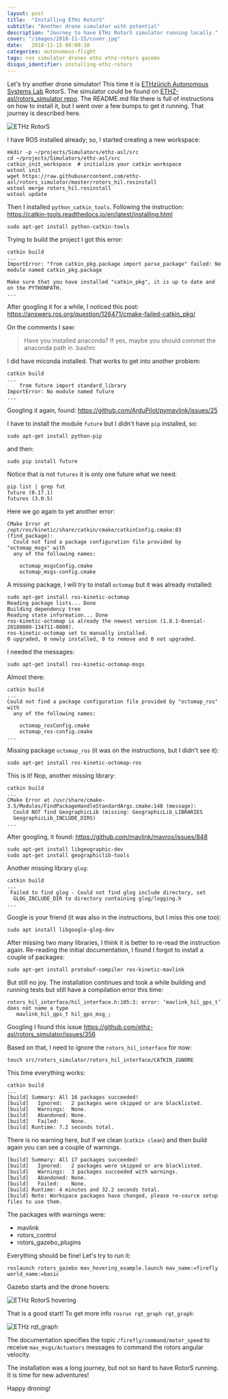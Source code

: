 ```yaml
---
layout: post
title:  "Installing ETHz RotorS"
subtitle: "Another drone simulator with potential"
description: "Journey to have ETHz RotorS simulator running locally."
cover: "/images/2018-11-15/cover.jpg"
date:   2018-11-15 00:00:10
categories: autonomous-flight
tags: ros simulator drones ethz ethz-rotors gazebo
disqus_identifier: installing-ethz-rotors
---
```


Let's try another drone simulator! This time it is [ETHzürich Autonomous Systems Lab](http://www.asl.ethz.ch/) RotorS. The simulator could be found on [ETHZ-asl/rotors_simulator repo](https://github.com/ethz-asl/rotors_simulator). The README.md file there is full of instructions on how to install it, but I went over a few bumps to get it running. That journey is described here.

![ETHz RotorS](/images/2018-11-15/ethz-rotors.gif) 

I have ROS installed already; so, I started creating a new workspace:

```
mkdir -p ~/projects/Simulators/ethz-asl/src
cd ~/projects/Simulators/ethz-asl/src
catkin_init_workspace  # initialize your catkin workspace
wstool init
wget https://raw.githubusercontent.com/ethz-asl/rotors_simulator/master/rotors_hil.rosinstall
wstool merge rotors_hil.rosinstall
wstool update
```

Then I installed `python_catkin_tools`.
Following the instruction: https://catkin-tools.readthedocs.io/en/latest/installing.html

```
sudo apt-get install python-catkin-tools
```

Trying to build the project I got this error:

```
catkin build
...
ImportError: "from catkin_pkg.package import parse_package" failed: No module named catkin_pkg.package

Make sure that you have installed "catkin_pkg", it is up to date and on the PYTHONPATH.
...
```

After googling it for a while, I noticed this post: https://answers.ros.org/question/126471/cmake-failed-catkin_pkg/

On the comments I saw:

> Have you installed anaconda? If yes, maybe you should commet the anaconda path in .bashrc

I did have miconda installed. That works to get into another problem:

```
catkin build
...
    from future import standard_library
ImportError: No module named future
...
```

Googling it again, found: https://github.com/ArduPilot/pymavlink/issues/25

I have to install the module `future` but I didn't have `pip` installed, so:

```
sudo apt-get install python-pip
```

and then:

```
sudo pip install future
```

Notice that is not `futures` it is only one future what we need:

```
pip list | grep fut
future (0.17.1)
futures (3.0.5)
```

Here we go again to yet another error:

```
CMake Error at /opt/ros/kinetic/share/catkin/cmake/catkinConfig.cmake:83 (find_package):
  Could not find a package configuration file provided by "octomap_msgs" with
  any of the following names:

    octomap_msgsConfig.cmake
    octomap_msgs-config.cmake
```

A missing package, I will try to install `octomap` but it was already installed:

```
sudo apt-get install ros-kinetic-octomap
Reading package lists... Done
Building dependency tree       
Reading state information... Done
ros-kinetic-octomap is already the newest version (1.8.1-0xenial-20180809-134711-0800).
ros-kinetic-octomap set to manually installed.
0 upgraded, 0 newly installed, 0 to remove and 0 not upgraded.
```

I needed the messages:
```
sudo apt-get install ros-kinetic-octomap-msgs
```

Almost there:

```
catkin build
...
Could not find a package configuration file provided by "octomap_ros" with
  any of the following names:

    octomap_rosConfig.cmake
    octomap_ros-config.cmake
...
```

Missing package `octomap_ros` (it was on the instructions, but I didn't see it):

```
sudo apt-get install ros-kinetic-octomap-ros
```

This is it! Nop, another missing library:

```
catkin build
...
CMake Error at /usr/share/cmake-3.5/Modules/FindPackageHandleStandardArgs.cmake:148 (message):
  Could NOT find GeographicLib (missing: GeographicLib_LIBRARIES
  GeographicLib_INCLUDE_DIRS)
...
```

After googling, it found: https://github.com/mavlink/mavros/issues/848

```
sudo apt-get install libgeographic-dev
sudo apt-get install geographiclib-tools
```

Another missing library `glog`:
```
catkin build
...
 Failed to find glog - Could not find glog include directory, set
  GLOG_INCLUDE_DIR to directory containing glog/logging.h
...
```

Google is your friend (it was also in the instructions, but I miss this one too):
```
sudo apt install libgoogle-glog-dev
```

After missing two many libraries, I think it is better to re-read the instruction again. Re-reading the initial documentation, I found I forgot to install a couple of packages:

```
sudo apt-get install protobuf-compiler ros-kinetic-mavlink
```

But still no joy. The installation continues and took a while building and running tests but still have a compilation error this time:

```
rotors_hil_interface/hil_interface.h:105:3: error: ‘mavlink_hil_gps_t’ does not name a type
   mavlink_hil_gps_t hil_gps_msg_;
```

Googling I found this issue
https://github.com/ethz-asl/rotors_simulator/issues/356

Based on that, I need to ignore the `rotors_hil_interface` for now:

```
touch src/rotors_simulator/rotors_hil_interface/CATKIN_IGNORE
```

This time everything works:

```
catkin build
...                                                  
[build] Summary: All 16 packages succeeded!    
[build]   Ignored:   2 packages were skipped or are blacklisted.        
[build]   Warnings:  None.                                              
[build]   Abandoned: None.                                              
[build]   Failed:    None.                                              
[build] Runtime: 7.2 seconds total. 
```

There is no warning here, but if we clean (`catkin clean`) and then build again you can see a couple of warnings.

```
[build] Summary: All 17 packages succeeded!       
[build]   Ignored:   2 packages were skipped or are blacklisted.   
[build]   Warnings:  3 packages succeeded with warnings.           
[build]   Abandoned: None.                                         
[build]   Failed:    None.                                         
[build] Runtime: 4 minutes and 32.2 seconds total.                 
[build] Note: Workspace packages have changed, please re-source setup files to use them.
```

The packages with warnings were:
- mavlink
- rotors_control
- rotors_gazebo_plugins

Everything should be fine! Let's try to run it:

```
roslaunch rotors_gazebo mav_hovering_example.launch mav_name:=firefly world_name:=basic
```

Gazebo starts and the drone hovers:

![ETHz RotorS hovering](/images/2018-11-15/ethz-rotors-demo.gif)

That is a good start! To get more info `rosrun rqt_graph rqt_graph`:

![ETHz rqt_graph](/images/2018-11-15/ethz-rotors-graph.png)

The documentation specifies the topic `/firefly/command/motor_speed` to receive `mav_msgs/Actuators` messages to command the rotors angular velocity.

The installation was a long journey, but not so hard to have RotorS running. 
It is time for new adventures!

Happy droning!
